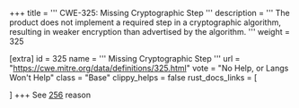 +++
title = '''
CWE-325: Missing Cryptographic Step
'''
description	= '''
The product does not implement a required step in a cryptographic algorithm, resulting in weaker encryption than advertised by the algorithm.
'''
weight = 325

[extra]
id = 325
name = '''
Missing Cryptographic Step
'''
url = "https://cwe.mitre.org/data/definitions/325.html"
vote = "No Help, or Langs Won't Help"
class = "Base"
clippy_helps = false
rust_docs_links = [

]
+++
See [256](/rust-are-we-secure-yet/cwes/cwe-256) reason
